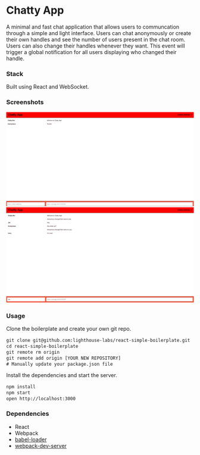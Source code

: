 Chatty App
=====================

A minimal and fast chat application that allows users to communcation through a simple and light interface. Users can chat anonymously or create their own handles and see the number of users present in the chat room. Users can also change their handles whenever they want. This event will trigger a global notification for all users displaying who changed their handle.

### Stack

Built using React and WebSocket.

### Screenshots

!["Chatty Main Page"](https://github.com/twjsanderson/chatty/blob/master/docs/Screenshot%20from%202019-01-11%2016-14-25.png)
!["Messages"](https://github.com/twjsanderson/chatty/blob/master/docs/Screenshot%20from%202019-01-11%2016-18-04.png)

### Usage

Clone the boilerplate and create your own git repo.

```
git clone git@github.com:lighthouse-labs/react-simple-boilerplate.git
cd react-simple-boilerplate
git remote rm origin
git remote add origin [YOUR NEW REPOSITORY]
# Manually update your package.json file
```

Install the dependencies and start the server.

```
npm install
npm start
open http://localhost:3000
```
### Dependencies

* React
* Webpack
* [babel-loader](https://github.com/babel/babel-loader)
* [webpack-dev-server](https://github.com/webpack/webpack-dev-server)
